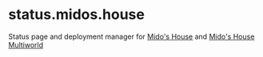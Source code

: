 # status.midos.house
Status page and deployment manager for [Mido's House](https://github.com/midoshouse/midos.house) and [Mido's House Multiworld](https://github.com/midoshouse/ootr-multiworld)
